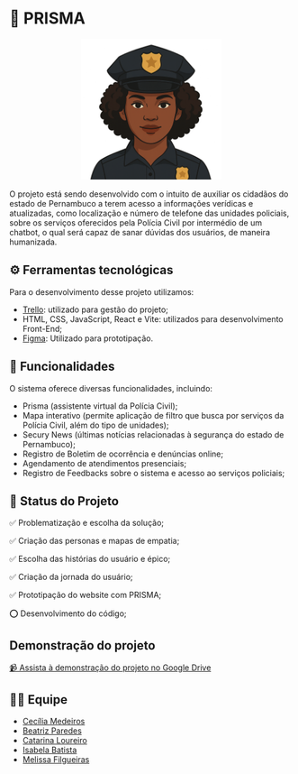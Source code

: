 # 🔎 PRISMA 
<p align="center">
  <img src="https://github.com/Cecimedeiros/PRISMA/blob/main/assets/prima.png.png?raw=true" width="250"/>
</p>
O projeto está sendo desenvolvido com o intuito de auxiliar os cidadãos do estado de Pernambuco a terem acesso a informações verídicas e atualizadas, como localização e número de telefone das unidades policiais, sobre os serviços oferecidos pela Polícia Civil por intermédio de um chatbot, o qual será capaz de sanar dúvidas dos usuários, de maneira humanizada. 


## ⚙️ Ferramentas tecnológicas 

Para o desenvolvimento desse projeto utilizamos: 
* [Trello](https://trello.com/b/IaYicrL2/kanban-residencia): utilizado para gestão do projeto;     
* HTML, CSS, JavaScript, React e Vite: utilizados para desenvolvimento Front-End;
* [Figma](https://www.figma.com/design/k6Sru6sQIpMLfAdsbFBosn/prisma-chatB.Ot?node-id=0-1&p=f&t=slOnYhONZFkjsFZ5-0): Utilizado para prototipação.

## 🔹 Funcionalidades 

O sistema oferece diversas funcionalidades, incluindo: 

- Prisma (assistente virtual da Polícia Civil);
- Mapa interativo (permite aplicação de filtro que busca por serviços da Polícia Civil, além do tipo de unidades);
- Secury News (últimas notícias relacionadas à segurança do estado de Pernambuco);
- Registro de Boletim de ocorrência e denúncias online;
- Agendamento de atendimentos presenciais;
- Registro de Feedbacks sobre o sistema e acesso ao serviços policiais;

## 🚀 Status do Projeto 

✅ Problematização e escolha da solução;
    
✅ Criação das personas e mapas de empatia;

✅ Escolha das histórias do usuário e épico;

✅ Criação da jornada do usuário;

✅ Prototipação do website com PRISMA;

⭕ Desenvolvimento do código;

## Demonstração do projeto
[📹 Assista à demonstração do projeto no Google Drive](https://drive.google.com/file/d/14x26vmcRaU1XsxRZThTFJIgF097MaSKV/view?usp=drive_link)


## 👩‍💻 Equipe 
 - [Cecília Medeiros](linkedin.com/in/medeiroscecilia22)
 - [Beatriz Paredes](https://www.linkedin.com/in/beatriz-paredes-do-nascimento-91664a182/)
 - [Catarina Loureiro](https://www.linkedin.com/in/catarina-virginia-lima-loureiro-xavier-439731338?utm_source=share&utm_campaign=share_via&utm_content=profile&utm_medium=ios_app)
 - [Isabela Batista](https://br.linkedin.com/in/isabella-batista-a096452b2)
 - [Melissa Filgueiras](https://www.linkedin.com/in/melissafilgueiras/)




